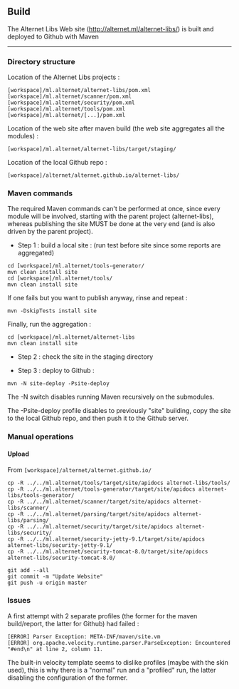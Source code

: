 ## Build

The Alternet Libs Web site (http://alternet.ml/alternet-libs/) is built and deployed to Github with Maven

---

### Directory structure

Location of the Alternet Libs projects :

```
[workspace]/ml.alternet/alternet-libs/pom.xml
[workspace]/ml.alternet/scanner/pom.xml
[workspace]/ml.alternet/security/pom.xml
[workspace]/ml.alternet/tools/pom.xml
[workspace]/ml.alternet/[...]/pom.xml
```

Location of the web site after maven build (the web site aggregates all the modules) :

```
[workspace]/ml.alternet/alternet-libs/target/staging/
```

Location of the local Github repo :

```
[workspace]/alternet/alternet.github.io/alternet-libs/
```

### Maven commands

The required Maven commands can't be performed at once, since every module will be involved, starting with the
parent project (alternet-libs), whereas publishing the site MUST be done at the very end (and is also driven by
the parent project).

* Step 1 : build a local site :
(run test before site since some reports are aggregated)

```
cd [workspace]/ml.alternet/tools-generator/
mvn clean install site
cd [workspace]/ml.alternet/tools/
mvn clean install site
```

If one fails but you want to publish anyway, rinse and repeat :

```
mvn -DskipTests install site
```

Finally, run the aggregation :

```
cd [workspace]/ml.alternet/alternet-libs
mvn clean install site
```

* Step 2 : check the site in the staging directory

* Step 3 : deploy to Github :

```
mvn -N site-deploy -Psite-deploy
```

The -N switch disables running Maven recursively on the submodules.

The -Psite-deploy profile disables to previously "site" building, copy the site to the local Github repo, and
then push it to the Github server.

### Manual operations

#### Upload

From `[workspace]/alternet/alternet.github.io/`

```
cp -R ../../ml.alternet/tools/target/site/apidocs alternet-libs/tools/
cp -R ../../ml.alternet/tools-generator/target/site/apidocs alternet-libs/tools-generator/
cp -R ../../ml.alternet/scanner/target/site/apidocs alternet-libs/scanner/
cp -R ../../ml.alternet/parsing/target/site/apidocs alternet-libs/parsing/
cp -R ../../ml.alternet/security/target/site/apidocs alternet-libs/security/
cp -R ../../ml.alternet/security-jetty-9.1/target/site/apidocs alternet-libs/security-jetty-9.1/
cp -R ../../ml.alternet/security-tomcat-8.0/target/site/apidocs alternet-libs/security-tomcat-8.0/

git add --all
git commit -m "Update Website"
git push -u origin master
```

### Issues

A first attempt with 2 separate profiles (the former for the maven build/report, the latter for Github) had failed :

```
[ERROR] Parser Exception: META-INF/maven/site.vm
[ERROR] org.apache.velocity.runtime.parser.ParseException: Encountered "#end\n" at line 2, column 11.
```

The built-in velocity template seems to dislike profiles (maybe with the skin used), this is why there is a
"normal" run and a "profiled" run, the latter disabling the configuration of the former.
